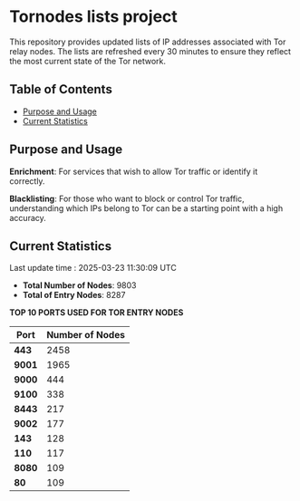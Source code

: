 # Tornodes lists project

This repository provides updated lists of IP addresses associated with Tor relay nodes. The lists are refreshed every 30 minutes to ensure they reflect the most current state of the Tor network.

## Table of Contents

- [Purpose and Usage](#purpose-and-usage)
- [Current Statistics](#current-statistics)


## Purpose and Usage

**Enrichment**: For services that wish to allow Tor traffic or identify it correctly.

**Blacklisting**: For those who want to block or control Tor traffic, understanding which IPs belong to Tor can be a starting point with a high accuracy.

## Current Statistics

Last update time : 2025-03-23 11:30:09 UTC

- **Total Number of Nodes**: 9803
- **Total of Entry Nodes**: 8287

**TOP 10 PORTS USED FOR TOR ENTRY NODES**

| **Port** | **Number of Nodes** |
|------|-----------------|
| **443**   | 2458  |
| **9001**   | 1965  |
| **9000**   | 444  |
| **9100**   | 338  |
| **8443**   | 217  |
| **9002**   | 177  |
| **143**   | 128  |
| **110**   | 117  |
| **8080**   | 109  |
| **80**   | 109  |

